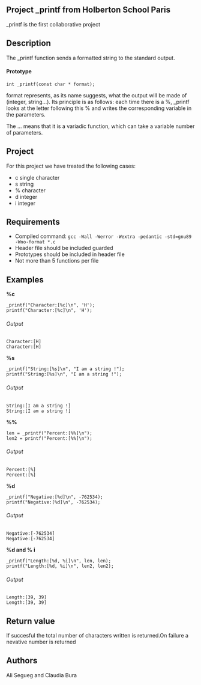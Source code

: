 ## Project _printf from Holberton School Paris

_printf is the first collaborative project

## Description
The _printf function sends a formatted string to the standard output.

#### Prototype
```
int _printf(const char * format);
```

format represents, as its name suggests, what the output will be made of
(integer, string...). Its principle is as follows: each time there is a %,
_printf looks at the letter following this % and writes the corresponding
variable in the parameters.

The ... means that it is a variadic function, which can take a variable
number of parameters.

## Project
For this project we have treated the following cases:

* c single character
* s string
* % character
* d integer
* i integer

## Requirements

* Compiled command: ``` gcc -Wall -Werror -Wextra -pedantic -std=gnu89
-Wno-format *.c ```
* Header file should be included guarded
* Prototypes should be included in header file
* Not more than 5 functions per file

## Examples
**%c**
```
_printf("Character:[%c]\n", 'H');
printf("Character:[%c]\n", 'H');
```
###### Output
```
Character:[H]
Character:[H]
```
**%s**
```
_printf("String:[%s]\n", "I am a string !");
printf("String:[%s]\n", "I am a string !");
```
###### Output
```
String:[I am a string !]
String:[I am a string !]
```
**%%**
```
len = _printf("Percent:[%%]\n");
len2 = printf("Percent:[%%]\n");

```
###### Output
```
Percent:[%]
Percent:[%]
```
**%d**
```
_printf("Negative:[%d]\n", -762534);
printf("Negative:[%d]\n", -762534);
```
###### Output
```
Negative:[-762534]
Negative:[-762534]
```
**%d and % i**
```
_printf("Length:[%d, %i]\n", len, len);
printf("Length:[%d, %i]\n", len2, len2);
```
###### Output
```
Length:[39, 39]
Length:[39, 39]
```
## Return value
If succesful the total number of characters written is returned.On
failure a nevative number is returned


## Authors
Ali Segueg and Claudia Bura
